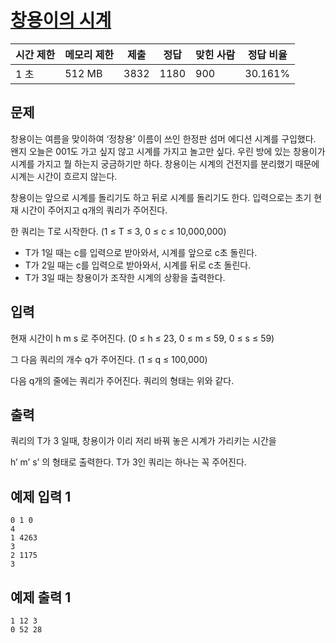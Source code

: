 # [창용이의 시계](https://www.acmicpc.net/problem/12840)

| 시간 제한 | 메모리 제한 | 제출 | 정답 | 맞힌 사람 | 정답 비율 |
| --- | --- | --- | --- | --- | --- |
| 1 초 | 512 MB | 3832 | 1180 | 900 | 30.161% |

## 문제

창용이는 여름을 맞이하여 ‘정창용’ 이름이 쓰인 한정판 섬머 에디션 시계를 구입했다. 왠지 오늘은 001도 가고 싶지 않고 시계를 가지고 놀고만 싶다. 우린 방에 있는 창용이가 시계를 가지고 뭘 하는지 궁금하기만 하다. 창용이는 시계의 건전지를 분리했기 때문에 시계는 시간이 흐르지 않는다.

창용이는 앞으로 시계를 돌리기도 하고 뒤로 시계를 돌리기도 한다. 입력으로는 초기 현재 시간이 주어지고 q개의 쿼리가 주어진다.

한 쿼리는 T로 시작한다. (1 ≤ T ≤ 3, 0 ≤ c ≤ 10,000,000)

- T가 1일 때는 c를 입력으로 받아와서, 시계를 앞으로 c초 돌린다.
- T가 2일 때는 c를 입력으로 받아와서, 시계를 뒤로 c초 돌린다.
- T가 3일 때는 창용이가 조작한 시계의 상황을 출력한다.

## 입력

현재 시간이 h m s 로 주어진다. (0 ≤ h ≤ 23, 0 ≤ m ≤ 59, 0 ≤ s ≤ 59)

그 다음 쿼리의 개수 q가 주어진다. (1 ≤ q ≤ 100,000)

다음 q개의 줄에는 쿼리가 주어진다. 쿼리의 형태는 위와 같다.

## 출력

쿼리의 T가 3 일때, 창용이가 이리 저리 바꿔 놓은 시계가 가리키는 시간을

h’ m’ s’ 의 형태로 출력한다. T가 3인 쿼리는 하나는 꼭 주어진다.

## 예제 입력 1

```
0 1 0
4
1 4263
3
2 1175
3

```

## 예제 출력 1

```
1 12 3
0 52 28
```
